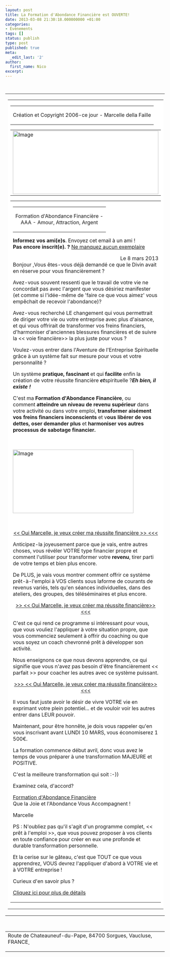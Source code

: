 ```yaml
---
layout: post
title: La Formation d'Abondance Financière est OUVERTE!
date: 2013-03-08 21:30:18.000000000 +01:00
categories:
- Évènements
tags: []
status: publish
type: post
published: true
meta:
  _edit_last: '2'
author:
  first_name: Nico
excerpt:
---
```

<p>&nbsp;</p>
<div align="center">
<table width="460" cellspacing="0" cellpadding="0" align="center">
<tbody>
<tr>
<td>
<table width="460" cellspacing="0" cellpadding="0" align="left" bgcolor="#ffffff">
<tbody>
<tr>
<td>
<div>
<div>
<table>
<tbody>
<tr>
<td valign="top" width="auto">
<div>
<div>
<div>
<p>Création et Copyright 2006-ce jour - Marcelle della Faille</p>
</div>
</div>
</div>
</td>
</tr>
</tbody>
</table>
<table>
<tbody>
<tr>
<td valign="middle" width="33%">
<div><a href="http://clicks.aweber.com/y/ct/?l=OBp4V&amp;m=Jcn_KWyEwMFhlj&amp;b=oTE2DE2Hr1AKtG15Xf8Z_g"><img alt="Image" src="{{ site.url }}/assets/50c73b8b84c49f40a300febe.png" width="460px" height="199px" border="0" /></a></div>
</td>
</tr>
</tbody>
</table>
<table>
<tbody>
<tr>
<td valign="top" width="33%">
<div>
<table width="100%" border="0" cellspacing="0" cellpadding="0">
<tbody>
<tr>
<td>
<div>
<div align="center">
<p>Formation d'Abondance Financière -<br />
AAA - Amour, Attraction, Argent</p>
</div>
</div>
</td>
</tr>
</tbody>
</table>
</div>
<div>
<div>
<div><b>Informez vos ami(e)s</b>. Envoyez cet email à un ami !<br />
<b>Pas encore inscrit(e).</b> <b>?</b> <a href="http://clicks.aweber.com/y/ct/?l=OBp4V&amp;m=Jcn_KWyEwMFhlj&amp;b=kcNAUd8A4naQSQ_0DvomCw">Ne manquez aucun exemplaire</a></p>
<div align="right">Le 8 mars 2013</div>
</div>
</div>
</div>
<div>
<div>
<div>Bonjour ,Vous êtes-vous déjà demandé ce que le Divin avait en réserve pour vous financièrement ?</p>
<p>Avez-vous souvent ressenti que le travail de votre vie ne concordait pas avec l'argent que vous désiriez manifester (et comme si l'idée-même de 'faire ce que vous aimez' vous empêchait de recevoir l'abondance)?</p>
<p>Avez-vous recherché LE changement qui vous permettrait de diriger votre vie ou votre entreprise avec plus d'aisance, et qui vous offrirait de transformer vos freins financiers, d'harmoniser d'anciennes blessures financières et de suivre la &lt;&lt; voie financière&gt;&gt; la plus juste pour vous ?</p>
<p>Voulez-vous entrer dans l'Aventure de l'Entreprise Spirituelle grâce à un système fait sur mesure pour vous et votre personnalité ?</p>
<p>Un système <b>pratique, fascinant</b> et qui <b>facilite</b> enfin la création de votre réussite financière <b><i>et</i></b>spirituelle ?<b><i>Eh bien, il existe !</i></b></p>
<p>C'est ma <b>Formation d'Abondance Financière</b>, ou comment <b>atteindre un niveau de revenu supérieur</b> dans votre activité ou dans votre emploi, <b>transformer aisément vos freins financiers inconscients</b> et v<b>ous libérer de vos dettes, </b><b>oser demander plus</b> et <b>harmoniser vos autres processus de sabotage financier.</b></p>
<p>&nbsp;</p>
</div>
</div>
</div>
<div><a href="http://clicks.aweber.com/y/ct/?l=OBp4V&amp;m=Jcn_KWyEwMFhlj&amp;b=oTE2DE2Hr1AKtG15Xf8Z_g"><img alt="Image" src="{{ site.url }}/assets/5137911d84c49f25a18c3311.png" width="381px" height="200px" border="0" /></a></div>
<div>
<div>
<div>
<p>&nbsp;</p>
<p align="center"><a href="http://clicks.aweber.com/y/ct/?l=OBp4V&amp;m=Jcn_KWyEwMFhlj&amp;b=0sCSCo1bmHs9TqEwESjBLQ">&lt;&lt; Oui Marcelle, je veux créer ma réussite financière &gt;&gt; &lt;&lt;&lt;</a></p>
<p>Anticipez-la joyeusement parce que je vais, entre autres choses, vous révéler VOTRE type financier propre et comment l'utiliser pour transformer votre <b>revenu</b>, tirer parti de votre temps et bien plus encore.</p>
<p>De PLUS, je vais vous montrer comment offrir ce système prêt-à-l'emploi à VOS clients sous la<i><b></b></i>forme de courants de revenus variés, tels qu'en séances individuelles, dans des ateliers, des groupes, des téléséminaires et plus encore.</p>
<div align="center"><a href="http://clicks.aweber.com/y/ct/?l=OBp4V&amp;m=Jcn_KWyEwMFhlj&amp;b=0sCSCo1bmHs9TqEwESjBLQ">&gt;&gt; &lt;&lt; Oui Marcelle, je veux créer ma réussite financière&gt;&gt; &lt;&lt;&lt;</a></div>
<p>C'est ce qui rend ce programme si intéressant pour vous, que vous vouliez l'appliquer à votre situation propre, que vous commenciez seulement à offrir du coaching ou que vous soyez un coach chevronné prêt à développer son activité.</p>
<p>Nous enseignons ce que nous devons apprendre, ce qui signifie que vous n'avez pas besoin d'être financièrement &lt;&lt; parfait &gt;&gt; pour coacher les autres avec ce système puissant.</p>
<p align="center"><a href="http://clicks.aweber.com/y/ct/?l=OBp4V&amp;m=Jcn_KWyEwMFhlj&amp;b=0sCSCo1bmHs9TqEwESjBLQ">&gt;&gt;&gt; &lt;&lt; Oui Marcelle, je veux créer ma réussite financière&gt;&gt; &lt;&lt;&lt;</a></p>
<p>Il vous faut juste avoir le désir de vivre VOTRE vie en exprimant votre plein potentiel... et de vouloir voir les autres entrer dans LEUR pouvoir.</p>
<p>Maintenant, pour être honnête, je dois vous rappeler qu'en vous inscrivant avant LUNDI 10 MARS, vous économiserez 1 500€.</p>
<p>La formation commence début avril, donc vous avez le temps de vous préparer à une transformation MAJEURE et POSITIVE.</p>
<p>C'est la meilleure transformation qui soit :-))</p>
<p>Examinez cela, d'accord?</p>
<p><a href="http://clicks.aweber.com/y/ct/?l=OBp4V&amp;m=Jcn_KWyEwMFhlj&amp;b=0sCSCo1bmHs9TqEwESjBLQ">Formation d'Abondance Financière</a><br />
Que la Joie et l'Abondance Vous Accompagnent !</p>
<p>Marcelle</p>
<p>PS : N'oubliez pas qu'il s'agit d'un programme complet, &lt;&lt; prêt à l'emploi &gt;&gt;, que vous pouvez proposer à vos clients en toute confiance pour créer en eux une profonde et durable transformation personnelle.</p>
<p>Et la cerise sur le gâteau, c'est que TOUT ce que vous apprendrez, VOUS devrez l'appliquer d'abord à VOTRE vie et à VOTRE entreprise !</p>
<p>Curieux d'en savoir plus ?</p>
<p><a href="http://clicks.aweber.com/y/ct/?l=OBp4V&amp;m=Jcn_KWyEwMFhlj&amp;b=0sCSCo1bmHs9TqEwESjBLQ">Cliquez ici pour plus de détails</a>
</div>
</div>
</div>
</td>
</tr>
</tbody>
</table>
</div>
</div>
</td>
</tr>
</tbody>
</table>
</td>
</tr>
</tbody>
</table>
</div>
<p>&nbsp;</p>
<table width="460" border="0" cellspacing="0" cellpadding="0" align="center">
<tbody>
<tr>
<td>Route de Chateauneuf-du-Pape, 84700 Sorgues, Vaucluse, FRANCE<a href="http://www.aweber.com/z/r/?zGycLEwctCyczJwsjBwMtEa0jOzsHGwsTMw="> </a></p>
<!-- <p><img alt="" src="{{ site.url }}/assets/?l=OBp4V&amp;m=Jcn_KWyEwMFhlj" width="1" height="1" /> -->
</td>

</tr>
</tbody>
</table>
